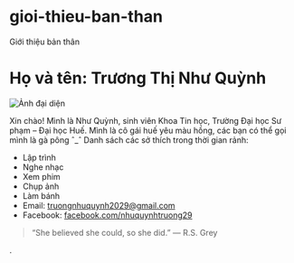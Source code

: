 # gioi-thieu-ban-than
Giới thiệu bản thân
# Họ và tên: Trương Thị Như Quỳnh

![Ảnh đại diện](images/avatar.jpg)

Xin chào! Mình là Như Quỳnh, sinh viên Khoa Tin học, Trường Đại học Sư phạm – Đại học Huế. Mình là cô gái huế yêu màu hồng, các bạn có thể gọi mình là gà pông ˆ_ˆ
Danh sách các sở thích trong thời gian rảnh:
- Lập trình
- Nghe nhạc
- Xem phim 
- Chụp ảnh
- Làm bánh
- Email: [truongnhuquynh2029@gmail.com](mailto:truongnhuquynh2029@gmail.com)
- Facebook: [facebook.com/nhuquynhtruong29](facebook.com/nhuquynhtruong29)
> “She believed she could, so she did.” — R.S. Grey

.
